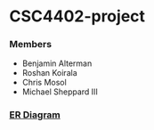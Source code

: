 # CSC4402-project
### Members
- Benjamin Alterman
- Roshan Koirala
- Chris Mosol
- Michael Sheppard III
### [ER Diagram](https://www.lucidchart.com/invitations/accept/c05fef2b-4768-4368-aaaf-57c0e414a72e)
